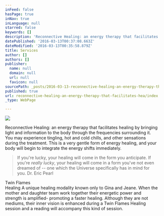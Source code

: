 ```yaml
---
inFeed: false
hasPage: true
inNav: true
inLanguage: null
starred: false
keywords: []
description: 'Reconnective Healing: an energy therapy that facilitates healing by bringing light and information to the body through the frequencies surrounding it. You may experience tingling, hot and cold chills, and other sensations during the treatment. This is a very gentle form of energy healing, and your body will begin to integrate the energy shifts immediately.'
datePublished: '2016-03-13T00:37:08.663Z'
dateModified: '2016-03-13T00:35:58.879Z'
title: Services
author: []
authors: []
publisher:
  name: null
  domain: null
  url: null
  favicon: null
sourcePath: _posts/2016-03-13-reconnective-healing-an-energy-therapy-that-facilitates-hea.md
published: true
url: reconnective-healing-an-energy-therapy-that-facilitates-hea/index.html
_type: WebPage

---
```

![](https://the-grid-user-content.s3-us-west-2.amazonaws.com/5a0b134c-7d5d-439d-8495-055716d2454b.jpg)

Reconnective Healing: an energy therapy that facilitates healing by bringing light and information to the body through the frequencies surrounding it. You may experience tingling, hot and cold chills, and other sensations during the treatment. This is a very gentle form of energy healing, and your body will begin to integrate the energy shifts immediately.

> If you're lucky, your healing will come in the form you anticipate. If you're _really lucky_, your healing will come in a form you've not even dreamed of -- one which the Universe specifically has in mind for you. Dr. Eric Pearl

Twin Flames   
Healing
A unique healing modality known only to Gina and Jeane. When the mother and daughter team work together their energetic power and strength is amplified- promoting a faster healing. Although they are not mediums, their inner vision is enhanced during a Twin Flames Healing session and a reading will accompany this kind of session.
